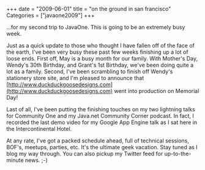 +++
date = "2009-06-01"
title = "on the ground in san francisco"
Categories = ["javaone2009"]
+++

...for my second trip to JavaOne. This is going to be an extremely busy week.

Just as a quick update to those who thought I have fallen off of the face of the earth, I've been very busy these past few weeks finishing up a lot of loose ends. First off, May is a busy month for our family. With Mother's Day, Wendy's 30th Birthday, and Grant's 1st Birthday, we've been doing quite a lot as a family. Second, I've been scrambling to finish off Wendy's stationery store site, and I'm pleased to announce that [http://www.duckduckgoosedesigns.com](http://www.duckduckgoosedesigns.com) went into production on Memorial Day!

Last of all, I've been putting the finishing touches on my two lightning talks for Community One and my Java.net Community Corner podcast. In fact, I recorded the last demo video for my Google App Engine talk as I sat here in the Intercontinental Hotel.

At any rate, I've got a packed schedule ahead, full of technical sessions, BOF's, meetups, parties, etc. It's the ultimate geek vacation. Stay tuned as I blog my way through. You can also pickup my Twitter feed for up-to-the-minute news. ;-)
